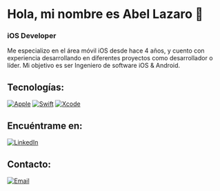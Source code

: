 # Hola, mi nombre es Abel Lazaro 👋
### iOS Developer

Me especializo en el área móvil iOS desde hace 4 años, y cuento con experiencia desarrollando en diferentes proyectos como desarrollador o líder. Mi objetivo es ser Ingeniero de software iOS & Android.

## Tecnologías:
[![Apple](https://img.shields.io/badge/iOS-999999?style=for-the-badge&logo=apple&logoColor=white&labelColor=101010)]()
[![Swift](https://img.shields.io/badge/Swift-FA7343?style=for-the-badge&logo=swift&logoColor=white&labelColor=101010)]()
[![Xcode](https://img.shields.io/badge/Xcode-1575F9?style=for-the-badge&logo=xcode&logoColor=white&labelColor=101010)]()
</br>

## Encuéntrame en:
[![LinkedIn](https://img.shields.io/badge/LinkedIn-Abel_Lazaro-0077B5?style=for-the-badge&logo=linkedin&logoColor=white&labelColor=101010)](https://www.linkedin.com/in/abellazaro)

## Contacto:
[![Email](https://img.shields.io/badge/abelj.lazaro@hotmail.com-email_personal-D14836?style=for-the-badge&logo=gmail&logoColor=white&labelColor=101010)](mailto:abelj.lazaro@hotmail.com)
